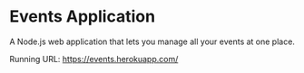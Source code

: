 # Events Application
A Node.js web application that lets you manage all your events at one place. 

Running URL: https://events.herokuapp.com/